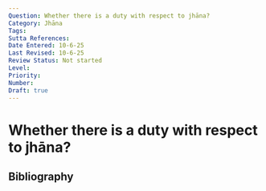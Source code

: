 ```yaml
---
Question: Whether there is a duty with respect to jhāna?
Category: Jhāna
Tags: 
Sutta References: 
Date Entered: 10-6-25
Last Revised: 10-6-25
Review Status: Not started
Level: 
Priority: 
Number: 
Draft: true
---
```


# Whether there is a duty with respect to jhāna?

## Bibliography

<!-- 

Notes:



-->